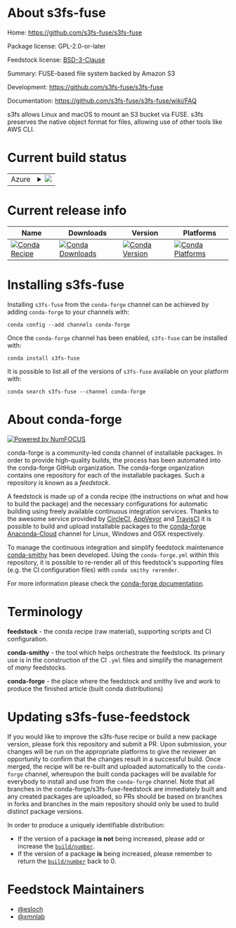 About s3fs-fuse
===============

Home: https://github.com/s3fs-fuse/s3fs-fuse

Package license: GPL-2.0-or-later

Feedstock license: [BSD-3-Clause](https://github.com/conda-forge/s3fs-fuse-feedstock/blob/master/LICENSE.txt)

Summary: FUSE-based file system backed by Amazon S3

Development: https://github.com/s3fs-fuse/s3fs-fuse

Documentation: https://github.com/s3fs-fuse/s3fs-fuse/wiki/FAQ

s3fs allows Linux and macOS to mount an S3 bucket via FUSE.
s3fs preserves the native object format for files, allowing use of other tools like AWS CLI.


Current build status
====================


<table>
    
  <tr>
    <td>Azure</td>
    <td>
      <details>
        <summary>
          <a href="https://dev.azure.com/conda-forge/feedstock-builds/_build/latest?definitionId=11404&branchName=master">
            <img src="https://dev.azure.com/conda-forge/feedstock-builds/_apis/build/status/s3fs-fuse-feedstock?branchName=master">
          </a>
        </summary>
        <table>
          <thead><tr><th>Variant</th><th>Status</th></tr></thead>
          <tbody><tr>
              <td>linux_64</td>
              <td>
                <a href="https://dev.azure.com/conda-forge/feedstock-builds/_build/latest?definitionId=11404&branchName=master">
                  <img src="https://dev.azure.com/conda-forge/feedstock-builds/_apis/build/status/s3fs-fuse-feedstock?branchName=master&jobName=linux&configuration=linux_64_" alt="variant">
                </a>
              </td>
            </tr>
          </tbody>
        </table>
      </details>
    </td>
  </tr>
</table>

Current release info
====================

| Name | Downloads | Version | Platforms |
| --- | --- | --- | --- |
| [![Conda Recipe](https://img.shields.io/badge/recipe-s3fs--fuse-green.svg)](https://anaconda.org/conda-forge/s3fs-fuse) | [![Conda Downloads](https://img.shields.io/conda/dn/conda-forge/s3fs-fuse.svg)](https://anaconda.org/conda-forge/s3fs-fuse) | [![Conda Version](https://img.shields.io/conda/vn/conda-forge/s3fs-fuse.svg)](https://anaconda.org/conda-forge/s3fs-fuse) | [![Conda Platforms](https://img.shields.io/conda/pn/conda-forge/s3fs-fuse.svg)](https://anaconda.org/conda-forge/s3fs-fuse) |

Installing s3fs-fuse
====================

Installing `s3fs-fuse` from the `conda-forge` channel can be achieved by adding `conda-forge` to your channels with:

```
conda config --add channels conda-forge
```

Once the `conda-forge` channel has been enabled, `s3fs-fuse` can be installed with:

```
conda install s3fs-fuse
```

It is possible to list all of the versions of `s3fs-fuse` available on your platform with:

```
conda search s3fs-fuse --channel conda-forge
```


About conda-forge
=================

[![Powered by NumFOCUS](https://img.shields.io/badge/powered%20by-NumFOCUS-orange.svg?style=flat&colorA=E1523D&colorB=007D8A)](http://numfocus.org)

conda-forge is a community-led conda channel of installable packages.
In order to provide high-quality builds, the process has been automated into the
conda-forge GitHub organization. The conda-forge organization contains one repository
for each of the installable packages. Such a repository is known as a *feedstock*.

A feedstock is made up of a conda recipe (the instructions on what and how to build
the package) and the necessary configurations for automatic building using freely
available continuous integration services. Thanks to the awesome service provided by
[CircleCI](https://circleci.com/), [AppVeyor](https://www.appveyor.com/)
and [TravisCI](https://travis-ci.com/) it is possible to build and upload installable
packages to the [conda-forge](https://anaconda.org/conda-forge)
[Anaconda-Cloud](https://anaconda.org/) channel for Linux, Windows and OSX respectively.

To manage the continuous integration and simplify feedstock maintenance
[conda-smithy](https://github.com/conda-forge/conda-smithy) has been developed.
Using the ``conda-forge.yml`` within this repository, it is possible to re-render all of
this feedstock's supporting files (e.g. the CI configuration files) with ``conda smithy rerender``.

For more information please check the [conda-forge documentation](https://conda-forge.org/docs/).

Terminology
===========

**feedstock** - the conda recipe (raw material), supporting scripts and CI configuration.

**conda-smithy** - the tool which helps orchestrate the feedstock.
                   Its primary use is in the construction of the CI ``.yml`` files
                   and simplify the management of *many* feedstocks.

**conda-forge** - the place where the feedstock and smithy live and work to
                  produce the finished article (built conda distributions)


Updating s3fs-fuse-feedstock
============================

If you would like to improve the s3fs-fuse recipe or build a new
package version, please fork this repository and submit a PR. Upon submission,
your changes will be run on the appropriate platforms to give the reviewer an
opportunity to confirm that the changes result in a successful build. Once
merged, the recipe will be re-built and uploaded automatically to the
`conda-forge` channel, whereupon the built conda packages will be available for
everybody to install and use from the `conda-forge` channel.
Note that all branches in the conda-forge/s3fs-fuse-feedstock are
immediately built and any created packages are uploaded, so PRs should be based
on branches in forks and branches in the main repository should only be used to
build distinct package versions.

In order to produce a uniquely identifiable distribution:
 * If the version of a package **is not** being increased, please add or increase
   the [``build/number``](https://conda.io/docs/user-guide/tasks/build-packages/define-metadata.html#build-number-and-string).
 * If the version of a package **is** being increased, please remember to return
   the [``build/number``](https://conda.io/docs/user-guide/tasks/build-packages/define-metadata.html#build-number-and-string)
   back to 0.

Feedstock Maintainers
=====================

* [@esloch](https://github.com/esloch/)
* [@xmnlab](https://github.com/xmnlab/)

